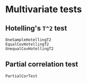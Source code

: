 # Multivariate tests

## Hotelling's ``T^2`` test

```@docs
OneSampleHotellingT2
EqualCovHotellingT2
UnequalCovHotellingT2
```

## Partial correlation test

```@docs
PartialCorTest
```
